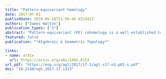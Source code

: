 ```yaml
---
title: "Pattern-equivariant homology"
date: 2017-07-01
publishDate: 2019-06-18T21:50:45.633342Z
authors: ["James Walton"]
publication_types: ["1"]
abstract: "Pattern-equivariant (PE) cohomology is a well-established tool with which to interpret the Čech cohomology groups of a tiling space in a highly geometric way. We consider homology groups of PE infinite chains and establish Poincaré duality between the PE cohomology and PE homology. The Penrose kite and dart tilings are taken as our central running example; we show how through this formalism one may give highly approachable geometric descriptions of the generators of the Čech cohomology of their tiling space. These invariants are also considered in the context of rotational symmetry. Poincaré duality fails over integer coefficients for the “ePE homology groups” based upon chains which are PE with respect to orientation-preserving Euclidean motions between patches. As a result we construct a new invariant, which is of relevance to the cohomology of rotational tiling spaces. We present an efficient method of computation of the PE and ePE (co)homology groups for hierarchical tilings."
featured: false
publication: "*Algebraic & Geometric Topology*"

links:
- name: arXiv
  url: https://arxiv.org/abs/1401.8153
url_pdf: "https://msp.org/agt/2017/17-3/agt-v17-n3-p02-s.pdf"
doi: "10.2140/agt.2017.17.1323"
---
```


